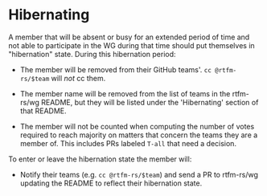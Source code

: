 # Hibernating

A member that will be absent or busy for an extended period of time and not able
to participate in the WG during that time should put themselves in "hibernation"
state. During this hibernation period:

- The member will be removed from their GitHub teams'. `cc @rtfm-rs/$team`
  will *not* cc them.

- The member name will be removed from the list of teams in the rtfm-rs/wg
  README, but they will be listed under the 'Hibernating' section of that
  README.

- The member will not be counted when computing the number of votes required to
  reach majority on matters that concern the teams they are a member of. This
  includes PRs labeled `T-all` that need a decision.

To enter or leave the hibernation state the member will:

- Notify their teams (e.g. `cc @rtfm-rs/$team`) and send a PR to
  rtfm-rs/wg updating the README to reflect their hibernation state.
